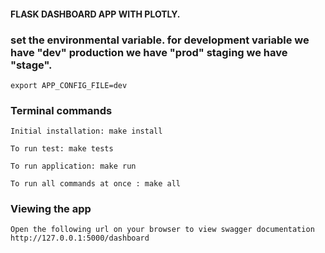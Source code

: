 #### FLASK DASHBOARD APP WITH PLOTLY.

### set the environmental variable. for development variable we have "dev" production we have "prod" staging we have "stage".

    export APP_CONFIG_FILE=dev

### Terminal commands

    Initial installation: make install

    To run test: make tests

    To run application: make run

    To run all commands at once : make all

### Viewing the app

    Open the following url on your browser to view swagger documentation
    http://127.0.0.1:5000/dashboard
